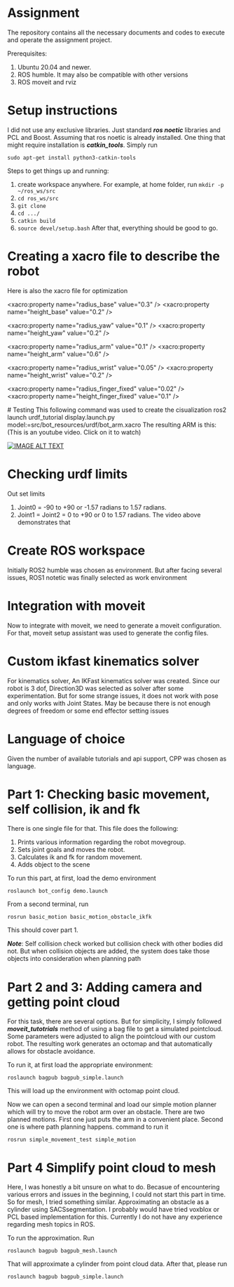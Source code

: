 # Assignment 
The repository contains all the necessary documents and codes to execute and operate the assignment project. 

Prerequisites:
1. Ubuntu 20.04 and newer.
2. ROS humble. It may also be compatible with other versions
3. ROS moveit and rviz

# Setup instructions
I did not use any exclusive libraries. Just standard ***ros noetic*** libraries and PCL and Boost.
Assuming that ros noetic is already installed. 
One thing that might require installation is ***catkin_tools***. Simply run 
```
sudo apt-get install python3-catkin-tools
```
Steps to get things up and running:
1. create workspace anywhere. For example, at home folder, run ```mkdir -p ~/ros_ws/src```
2. ```cd ros_ws/src```
3. ```git clone ```
4. ```cd .../```
5. ```catkin build```
6. ```source devel/setup.bash```
After that, everything should be good to go.

# Creating a xacro file to describe the robot
Here is also the xacro file for optimization

<?xml version="1.0"?>
<!--
This is a very simple 3 DOF robot arm.
Three  movements are:
1. revolve around z axis (-90 to +90 degrees)
2. Upper arm and lower arm joints(0 to 90 degrees)
Each link has been colored differently to understand its movement.
-->
<robot xmlns:xacro="http://www.ros.org/wiki/xacro" name="first_arm">
  <material name="red">
    <color rgba="1 0 0 1"/>
  </material>
  <material name="green">
    <color rgba="0 1 0 1"/>
  </material>
  <material name="yellow">
    <color rgba="0 1 1 1"/>
  </material>
  <material name="white">
    <color rgba="1 1 1 0.5"/>
  </material>
  <material name="blue">
    <color rgba="0 0 1 1"/>
  </material>

  <xacro:property name="radius_base" value="0.3" />
  <xacro:property name="height_base" value="0.2" />
  
  <xacro:property name="radius_yaw" value="0.1" />
  <xacro:property name="height_yaw" value="0.2" />

  <xacro:property name="radius_arm" value="0.1" />
  <xacro:property name="height_arm" value="0.6" />
  
  <xacro:property name="radius_wrist" value="0.05" />
  <xacro:property name="height_wrist" value="0.2" />
  
  <xacro:property name="radius_finger_fixed" value="0.02" />
  <xacro:property name="height_finger_fixed" value="0.1" />


  <link name="base_link">
    <inertial>
      <origin xyz="0 0 0" rpy="0 0 0" />
      <mass value="3.06" />
      <inertia ixx="0.3" ixy="0.0" ixz="0.0" iyy="0.3" iyz="0.0" izz="0.3" />
    </inertial>
  </link>


  <link name="base_bot">
    <inertial>
      <origin xyz="0 0 0" rpy="0 0 0" />
      <mass value="3.06" />
      <inertia ixx="0.3" ixy="0.0" ixz="0.0" iyy="0.3" iyz="0.0" izz="0.3" />
    </inertial>
    <visual>
      <geometry>
        <cylinder length="${height_base}" radius="${radius_base}" />
      </geometry>
      <origin xyz="0 0 0.1"/>
      <material name="white"/>
    </visual>
    <collision>
      <geometry>
        <cylinder length="${height_base}" radius="${radius_base}" />
      </geometry>
      <origin xyz="0 0 0.1"/>
    </collision>
  </link>
  
  <joint name="base_to_base_bot" type="fixed">
    <parent link="base_link"/>
    <child link="base_bot"/>
    <origin xyz="0 0 0"/>
  </joint>
  
  <link name="base_yaw">
    <inertial>
      <origin xyz="0 0 0" rpy="0 0 0" />
      <mass value="3.06" />
      <inertia ixx="0.3" ixy="0.0" ixz="0.0" iyy="0.3" iyz="0.0" izz="0.3" />
    </inertial>
    <visual>
      <geometry>
        <cylinder length="${height_yaw}" radius="${radius_yaw}" />
      </geometry>
      <origin xyz="0 0 0.1"/>
      <material name="red"/>
    </visual>
    <collision>
      <geometry>
        <cylinder length="${height_yaw}" radius="${radius_yaw}" />
      </geometry>
      <origin xyz="0 0 0.1"/>
    </collision>
  </link>
  
  <joint name="joint_0" type="revolute">
    <dynamics damping="1.0"/>
    <parent link="base_bot"/>
    <child link="base_yaw"/>
    <origin xyz="0 0 0.2"/>
    <limit effort="0.0" lower="-1.57" upper="1.57" velocity="1.0"/>
    <axis xyz="0 0 1"/>
  </joint>
  
  <link name="upper_arm">
    <inertial>
      <origin xyz="0 0 0" rpy="0 0 0" />
      <mass value="3.06" />
      <inertia ixx="0.3" ixy="0.0" ixz="0.0" iyy="0.3" iyz="0.0" izz="0.3" />
    </inertial>
    <visual>
      <geometry>
        <cylinder length="${height_arm}" radius="${radius_arm}" />
      </geometry>
      <origin rpy = "0 0 0" xyz="0.1 0 0.3"/>
      <material name="yellow"/>
    </visual>
    <collision>
      <geometry>
        <cylinder length="${height_arm}" radius="${radius_arm}" />
      </geometry>
      <origin rpy = "0 0 0" xyz="0.1 0 0.3"/>
    </collision>
  </link>
  
  <joint name="joint_1" type="revolute">
    <dynamics damping="1.0"/>
    <parent link="base_yaw"/>
    <child link="upper_arm"/>
    <origin xyz="0.1 0 0.2"/>
    <limit effort="0.0" lower="0" upper="1.57" velocity="2.0"/>
    <axis xyz="1 0 0"/>
  </joint>

  <link name="arm">
    <inertial>
      <origin xyz="0 0 0" rpy="0 0 0" />
      <mass value="3.06" />
      <inertia ixx="0.3" ixy="0.0" ixz="0.0" iyy="0.3" iyz="0.0" izz="0.3" />
    </inertial>
    <visual>
      <geometry>
        <cylinder length="${height_arm}" radius="${radius_arm}" />
      </geometry>
      <origin rpy = "0 0 0" xyz="0 0 0.3"/>
      <material name="blue"/>
    </visual>
    <collision>
      <geometry>
        <cylinder length="${height_arm}" radius="${radius_arm}" />
      </geometry>
      <origin rpy = "0 0 0" xyz="0 0 0.3"/>
    </collision>
  </link>
  
  <joint name="joint_2" type="revolute">
    <dynamics damping="1.0"/>
    <parent link="upper_arm"/>
    <child link="arm"/>
    <origin xyz="-0.1 0 0.6"/>
    <limit effort="0.0" lower="0" upper="1.57" velocity="2.0"/>
    <axis xyz="1 0 0"/>
  </joint>
  
  <link name="finger_low">
    <inertial>
      <origin xyz="0 0 0" rpy="0 0 0"/>
      <mass value="0.01"/>
      <inertia ixx="0.1" ixy="0.0" ixz="0.0" iyy="0.1" iyz="0.0" izz="0.1"/>
    </inertial>
    <visual>
      <geometry>
        <cylinder length="${height_finger_fixed}" radius="${radius_finger_fixed}" />
      </geometry>
      <origin rpy = "0 0 0" xyz="0 0 0.02"/>
      <material name="yellow"/>
    </visual>
    <collision>
      <geometry>
        <cylinder length="${height_finger_fixed}" radius="${radius_finger_fixed}" />
      </geometry>
      <origin rpy = "0 0 0" xyz="0 0 0.6"/>
    </collision>
  </link>
  
  <joint name="joint_fixed_finger" type="fixed">
    <parent link="arm"/>
    <child link="finger_low"/>
    <origin xyz="0 0 0.6"/>
  </joint>
  
</robot>
# Testing
This following command was used to create the cisualization
ros2 launch urdf_tutorial display.launch.py model:=src/bot_resources/urdf/bot_arm.xacro
The resulting ARM is this: (This is an youtube video. Click on it to watch)

[![IMAGE ALT TEXT](http://img.youtube.com/vi/eFMjEBVJh6E/0.jpg)](http://www.youtube.com/watch?v=eFMjEBVJh6E "Joint limit Testing")

# Checking urdf limits
Out set limits
1. Joint0 = -90 to +90 or -1.57 radians to 1.57 radians.
2. Joint1 = Joint2 = 0 to +90 or 0 to 1.57 radians.
The video above demonstrates that

# Create ROS workspace
Initially ROS2 humble was chosen as environment. But after facing several issues, ROS1 notetic was finally selected as work environment

# Integration with moveit
Now to integrate with moveit, we need to generate a moveit configuration. For that, moveit setup assistant was used to generate the config files.

# Custom ikfast kinematics solver
For kinematics solver, An IKFast kinematics solver was created. Since our robot is 3 dof, Direction3D was selected as solver after some experimentation. But for some strange issues, it does not work with pose and only works with Joint States. May be because there is not enough degrees of freedom or some end effector setting issues

# Language of choice
Given the number of available tutorials and api support, CPP was chosen as language.

# Part 1: Checking basic movement, self collision, ik and fk

There is one single file for that. This file does the following:
1. Prints various information regarding the robot movegroup.
2. Sets joint goals and moves the robot.
3. Calculates ik and fk for random movement.
4. Adds object to the scene

To run this part, at first, load the demo environment

```
roslaunch bot_config demo.launch
```
From a second terminal, run
```
rosrun basic_motion basic_motion_obstacle_ikfk
```
This should cover part 1.

***Note***: Self collision check worked but collision check with other bodies did not. But when collision objects are added, the system does take those objects into consideration when planning path

# Part 2 and 3: Adding camera and getting point cloud

For this task, there are several options. But for simplicity, I simply followed ***moveit_tutotrials*** method of using a bag file to get a simulated pointcloud. Some parameters were adjusted to align the pointcloud with our custom robot. 
The resulting work generates an octomap and that automatically allows for obstacle avoidance.

To run it, at first load the appropriate environment:
```
roslaunch bagpub bagpub_simple.launch
```
This will load up the environment with octomap point cloud.

Now we can open a second terminal and load our simple motion planner which will try to move the robot arm over an obstacle. There are two planned motions. First one just puts the arm in a convenient place. Second one is where path planning happens.
command to run it
```
rosrun simple_movement_test simple_motion
```

# Part 4 Simplify point cloud to mesh
Here, I was honestly a bit unsure on what to do. Becasue of encountering various errors and issues in the beginning, I could not start this part in time. So for mesh, I tried something similar. Approximating an obstacle as a cylinder using SACSsegmentation. 
I probably would have tried voxblox or PCL based implementation for this. Currently I do not have any experience regarding mesh topics in ROS.

To run the approximation. Run
```
roslaunch bagpub bagpub_mesh.launch
```
That will approximate a cylinder from point cloud data. 
After that, please run
```
roslaunch bagpub bagpub_simple.launch
```

